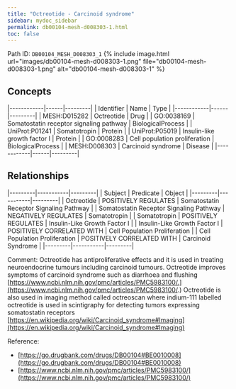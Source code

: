 ```yaml
---
title: "Octreotide - Carcinoid syndrome"
sidebar: mydoc_sidebar
permalink: db00104-mesh-d008303-1.html
toc: false 
---
```



Path ID: `DB00104_MESH_D008303_1`
{% include image.html url="images/db00104-mesh-d008303-1.png" file="db00104-mesh-d008303-1.png" alt="db00104-mesh-d008303-1" %}

## Concepts

|------------|------|---------|
| Identifier | Name | Type    |
|------------|------|---------|
| MESH:D015282 | Octreotide | Drug |
| GO:0038169 | Somatostatin receptor signaling pathway | BiologicalProcess |
| UniProt:P01241 | Somatotropin | Protein |
| UniProt:P05019 | Insulin-like growth factor I | Protein |
| GO:0008283 | Cell population proliferation | BiologicalProcess |
| MESH:D008303 | Carcinoid syndrome | Disease |
|------------|------|---------|

## Relationships

|---------|-----------|---------|
| Subject | Predicate | Object  |
|---------|-----------|---------|
| Octreotide | POSITIVELY REGULATES | Somatostatin Receptor Signaling Pathway |
| Somatostatin Receptor Signaling Pathway | NEGATIVELY REGULATES | Somatotropin |
| Somatotropin | POSITIVELY REGULATES | Insulin-Like Growth Factor I |
| Insulin-Like Growth Factor I | POSITIVELY CORRELATED WITH | Cell Population Proliferation |
| Cell Population Proliferation | POSITIVELY CORRELATED WITH | Carcinoid Syndrome |
|---------|-----------|---------|

Comment: Octreotide has antiproliferative effects and it is used in treating neuroendocrine tumours including carcinoid tumours. Octreotide improves symptoms of carcinoid syndrome such as diarrhoea and flushing [https://www.ncbi.nlm.nih.gov/pmc/articles/PMC5983100/.](https://www.ncbi.nlm.nih.gov/pmc/articles/PMC5983100/.) Octreotide is also used in imaging method called octreoscan where indium-111 labelled octreotide is used in scintigraphy for detecting tumors expressing somatostatin receptors [https://en.wikipedia.org/wiki/Carcinoid_syndrome#Imaging](https://en.wikipedia.org/wiki/Carcinoid_syndrome#Imaging)

Reference: 
  - [https://go.drugbank.com/drugs/DB00104#BE0010008](https://go.drugbank.com/drugs/DB00104#BE0010008)
  - [https://www.ncbi.nlm.nih.gov/pmc/articles/PMC5983100/](https://www.ncbi.nlm.nih.gov/pmc/articles/PMC5983100/)
